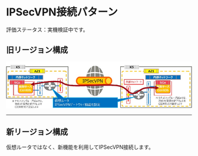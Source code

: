 # IPSecVPN接続パターン

評価ステータス：実機検証中です。



## 旧リージョン構成

![11](images/11.jpg)

------



## 新リージョン構成

仮想ルータではなく、新機能を利用してIPSecVPN接続します。